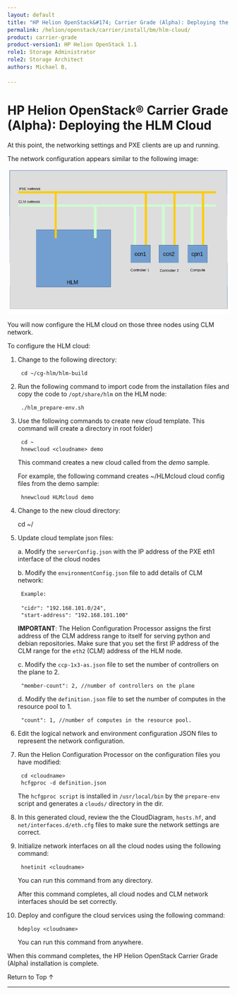 ```yaml
---
layout: default
title: "HP Helion OpenStack&#174; Carrier Grade (Alpha): Deploying the HLM Cloud"
permalink: /helion/openstack/carrier/install/bm/hlm-cloud/
product: carrier-grade
product-version1: HP Helion OpenStack 1.1
role1: Storage Administrator
role2: Storage Architect
authors: Michael B, 

---
```

<!--UNDER REVISION-->


<script>

function PageRefresh {
onLoad="window.refresh"
}

PageRefresh();	

</script>
<!--
<p style="font-size: small;"><a href="/helion/openstack/1.1/technical-overview/">&#9664; Technical Overview</a> | <a href="/helion/openstack/1.1/install/overview/">&#9650; Installation Overview</a> | <a href="/helion/openstack/1.1/install/kvm">Installing on a KVM hypervisor &#9654;</a> OR <a href="/helion/openstack/1.1/install/esx"> Installing on an ESX hypervisor&#9654;</a> </p> 
-->

# HP Helion OpenStack&#174; Carrier Grade (Alpha): Deploying the HLM Cloud 

At this point, the networking settings and PXE clients are up and running. 

The network configuration appears similar to the following image:

<img src="media/CGH-Install-3Node-Network.png" />

You will now configure the HLM cloud on those three nodes using CLM network. 

To configure the HLM cloud:

1. Change to the following directory:

		cd ~/cg-hlm/hlm-build

2. Run the following command to import code from the installation files and copy the code to `/opt/share/hlm` on the HLM node:

		./hlm_prepare-env.sh

3. Use the following commands to create new cloud template. This command will create a directory <cloudname> in root folder)

		cd ~
		hnewcloud <cloudname> demo

	This command creates a new cloud called <cloudname> from the *demo* sample.

	For example, the following command creates ~/HLMcloud cloud config files from the demo sample: 

		hnewcloud HLMcloud demo

4. Change to the new cloud directory:

	cd ~/<cloudname>

5. Update cloud template json files:

	a. Modify the `serverConfig.json` with the IP address of the PXE eth1 interface of the cloud nodes

	b. Modify the `environmentConfig.json` file to add details of CLM network: 

		Example:

		"cidr": "192.168.101.0/24",
		"start-address": "192.168.101.100"

	**IMPORTANT**: The Helion Configuration Processor assigns the first address of the CLM address range to itself for serving python and debian repositories. Make sure that you set the first IP address of the CLM range for the `eth2` (CLM) address of the HLM node.

	c. Modify the `ccp-1x3-as.json` file to set the number of controllers on the plane to 2.

		"member-count": 2, //number of controllers on the plane

	d. Modify the `definition.json` file to set the number of computes in the resource pool to 1.

		"count": 1, //number of computes in the resource pool. 

6. Edit the logical network and environment configuration JSON files to represent the network configuration.

7. Run the Helion Configuration Processor on the configuration files you have modified:

		cd <cloudname> 
		hcfgproc -d definition.json

	The `hcfgproc script` is installed in `/usr/local/bin` by the `prepare-env` script and generates a `clouds/` directory in the <cloudname> dir.

8. In this generated cloud, review the the CloudDiagram, `hosts.hf`, and `net/interfaces.d/eth.cfg` files to make sure the network settings are correct.

9. Initialize network interfaces on all the cloud nodes using the following command:

		hnetinit <cloudname> 

	You can run this command from any directory. 

	After this command completes, all cloud nodes and CLM network interfaces should be set correctly. 

10. Deploy and configure the cloud services using the following command:

		hdeploy <cloudname> 

	You can run this command from anywhere.


When this command completes, the HP Helion OpenStack Carrier Grade (Alpha) installation is complete.

<a href="#top" style="padding:14px 0px 14px 0px; text-decoration: none;"> Return to Top &#8593; </a>

---
